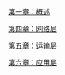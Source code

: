 [第一章：概述](https://github.com/chen-eugene/Interview/blob/master/note/%E8%AE%A1%E7%AE%97%E6%9C%BA%E7%BD%91%E7%BB%9C/%E8%AE%A1%E7%AE%97%E6%9C%BA%E7%BD%91%E7%BB%9C%E7%AC%AC%E4%B8%80%E7%AB%A0.md)

[第四章：网络层](https://github.com/chen-eugene/Interview/blob/master/note/%E8%AE%A1%E7%AE%97%E6%9C%BA%E7%BD%91%E7%BB%9C/%E8%AE%A1%E7%AE%97%E6%9C%BA%E7%BD%91%E7%BB%9C%E7%AC%AC%E5%9B%9B%E7%AB%A0.md)

[第五章：运输层](https://github.com/chen-eugene/Interview/blob/master/note/%E8%AE%A1%E7%AE%97%E6%9C%BA%E7%BD%91%E7%BB%9C/%E8%AE%A1%E7%AE%97%E6%9C%BA%E7%BD%91%E7%BB%9C%E7%AC%AC%E4%BA%94%E7%AB%A0.md)

[第六章：应用层](https://github.com/chen-eugene/Interview/blob/master/note/%E8%AE%A1%E7%AE%97%E6%9C%BA%E7%BD%91%E7%BB%9C/%E8%AE%A1%E7%AE%97%E6%9C%BA%E7%BD%91%E7%BB%9C%E7%AC%AC%E5%85%AD%E7%AB%A0.md)
















